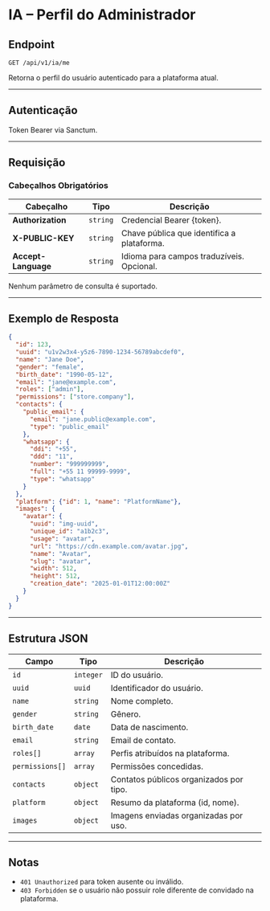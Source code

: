 <!-- markdownlint-disable MD013 -->

# IA – Perfil do Administrador

## Endpoint

`GET /api/v1/ia/me`

Retorna o perfil do usuário autenticado para a plataforma atual.

---

## Autenticação

Token Bearer via Sanctum.

---

## Requisição

### Cabeçalhos Obrigatórios

| Cabeçalho | Tipo | Descrição |
| --------- | ---- | --------- |
| **Authorization** | `string` | Credencial Bearer {token}. |
| **X-PUBLIC-KEY** | `string` | Chave pública que identifica a plataforma. |
| **Accept-Language** | `string` | Idioma para campos traduzíveis. Opcional. |

Nenhum parâmetro de consulta é suportado.

---

## Exemplo de Resposta

```json
{
  "id": 123,
  "uuid": "u1v2w3x4-y5z6-7890-1234-56789abcdef0",
  "name": "Jane Doe",
  "gender": "female",
  "birth_date": "1990-05-12",
  "email": "jane@example.com",
  "roles": ["admin"],
  "permissions": ["store.company"],
  "contacts": {
    "public_email": {
      "email": "jane.public@example.com",
      "type": "public_email"
    },
    "whatsapp": {
      "ddi": "+55",
      "ddd": "11",
      "number": "999999999",
      "full": "+55 11 99999-9999",
      "type": "whatsapp"
    }
  },
  "platform": {"id": 1, "name": "PlatformName"},
  "images": {
    "avatar": {
      "uuid": "img-uuid",
      "unique_id": "a1b2c3",
      "usage": "avatar",
      "url": "https://cdn.example.com/avatar.jpg",
      "name": "Avatar",
      "slug": "avatar",
      "width": 512,
      "height": 512,
      "creation_date": "2025-01-01T12:00:00Z"
    }
  }
}
```

---

## Estrutura JSON

| Campo | Tipo | Descrição |
| ----- | ---- | --------- |
| `id` | `integer` | ID do usuário. |
| `uuid` | `uuid` | Identificador do usuário. |
| `name` | `string` | Nome completo. |
| `gender` | `string` | Gênero. |
| `birth_date` | `date` | Data de nascimento. |
| `email` | `string` | Email de contato. |
| `roles[]` | `array` | Perfis atribuídos na plataforma. |
| `permissions[]` | `array` | Permissões concedidas. |
| `contacts` | `object` | Contatos públicos organizados por tipo. |
| `platform` | `object` | Resumo da plataforma (id, nome). |
| `images` | `object` | Imagens enviadas organizadas por uso. |

---

## Notas

* `401 Unauthorized` para token ausente ou inválido.
* `403 Forbidden` se o usuário não possuir role diferente de convidado na plataforma.

<!-- markdownlint-enable MD013 -->
